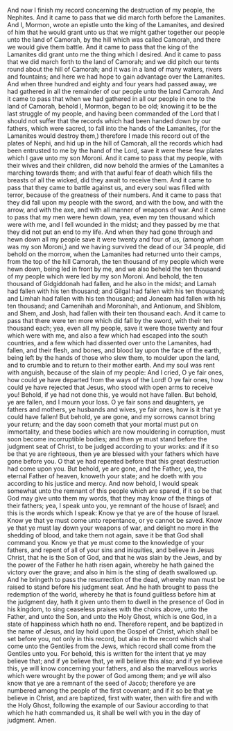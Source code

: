 And now I finish my record concerning the destruction of my people, the Nephites. And it came to pass that we did march forth before the Lamanites. And I, Mormon, wrote an epistle unto the king of the Lamanites, and desired of him that he would grant unto us that we might gather together our people unto the land of Camorah, by the hill which was called Camorah, and there we would give them battle. And it came to pass that the king of the Lamanites did grant unto me the thing which I desired. And it came to pass that we did march forth to the land of Camorah; and we did pitch our tents round about the hill of Camorah; and it was in a land of many waters, rivers and fountains; and here we had hope to gain advantage over the Lamanites. And when three hundred and eighty and four years had passed away, we had gathered in all the remainder of our people unto the land Camorah. And it came to pass that when we had gathered in all our people in one to the land of Camorah, behold I, Mormon, began to be old; knowing it to be the last struggle of my people, and having been commanded of the Lord that I should not suffer that the records which had been handed down by our fathers, which were sacred, to fall into the hands of the Lamanites, (for the Lamanites would destroy them,) therefore I made this record out of the plates of Nephi, and hid up in the hill of Camorah, all the records which had been entrusted to me by the hand of the Lord, save it were these few plates which I gave unto my son Moroni. And it came to pass that my people, with their wives and their children, did now behold the armies of the Lamanites a marching towards them; and with that awful fear of death which fills the breasts of all the wicked, did they await to receive them. And it came to pass that they came to battle against us, and every soul was filled with terror, because of the greatness of their numbers. And it came to pass that they did fall upon my people with the sword, and with the bow, and with the arrow, and with the axe, and with all manner of weapons of war. And it came to pass that my men were hewn down, yea, even my ten thousand which were with me, and I fell wounded in the midst; and they passed by me that they did not put an end to my life. And when they had gone through and hewn down all my people save it were twenty and four of us, (among whom was my son Moroni,) and we having survived the dead of our 34  people, did behold on the morrow, when the Lamanites had returned unto their camps, from the top of the hill Camorah, the ten thousand of my people which were hewn down, being led in front by me, and we also beheld the ten thousand of my people which were led by my son Moroni. And behold, the ten thousand of Gidgiddonah had fallen, and he also in the midst; and Lamah had fallen with his ten thousand; and Gilgal had fallen with his ten thousand; and Limhah had fallen with his ten thousand; and Joneam had fallen with his ten thousand; and Camenihah and Moronihah, and Antionum, and Shiblom, and Shem, and Josh, had fallen with their ten thousand each. And it came to pass that there were ten more which did fall by the sword, with their ten thousand each; yea, even all my people, save it were those twenty and four which were with me, and also a few which had escaped into the south countries, and a few which had dissented over unto the Lamanites, had fallen, and their flesh, and bones, and blood lay upon the face of the earth, being left by the hands of those who slew them, to moulder upon the land, and to crumble and to return to their mother earth. And my soul was rent with anguish, because of the slain of my people: And I cried, O ye fair ones, how could ye have departed from the ways of the Lord! O ye fair ones, how could ye have rejected that Jesus, who stood with open arms to receive you! Behold, if ye had not done this, ye would not have fallen. But behold, ye are fallen, and I mourn your loss. O ye fair sons and daughters, ye fathers and mothers, ye husbands and wives, ye fair ones, how is it that ye could have fallen! But behold, ye are gone, and my sorrows cannot bring your return; and the day soon cometh that your mortal must put on immortality, and these bodies which are now mouldering in corruption, must soon become incorruptible bodies; and then ye must stand before the judgment seat of Christ, to be judged according to your works: and if it so be that ye are righteous, then ye are blessed with your fathers which have gone before you. O that ye had repented before that this great destruction had come upon you. But behold, ye are gone, and the Father, yea, the eternal Father of heaven, knoweth your state; and he doeth with you according to his justice and mercy. And now behold, I would speak somewhat unto the remnant of this people which are spared, if it so be that God may give unto them my words, that they may know of the things of  their fathers; yea, I speak unto you, ye remnant of the house of Israel; and this is the words which I speak: Know ye that ye are of the house of Israel. Know ye that ye must come unto repentance, or ye cannot be saved. Know ye that ye must lay down your weapons of war, and delight no more in the shedding of blood, and take them not again, save it be that God shall command you. Know ye that ye must come to the knowledge of your fathers, and repent of all of your sins and iniquities, and believe in Jesus Christ, that he is the Son of God, and that he was slain by the Jews, and by the power of the Father he hath risen again, whereby he hath gained the victory over the grave; and also in him is the sting of death swallowed up. And he bringeth to pass the resurrection of the dead, whereby man must be raised to stand before his judgment seat. And he hath brought to pass the redemption of the world, whereby he that is found guiltless before him at the judgment day, hath it given unto them to dwell in the presence of God in his kingdom, to sing ceaseless praises with the choirs above, unto the Father, and unto the Son, and unto the Holy Ghost, which is one God, in a state of happiness which hath no end. Therefore repent, and be baptized in the name of Jesus, and lay hold upon the Gospel of Christ, which shall be set before you, not only in this record, but also in the record which shall come unto the Gentiles from the Jews, which record shall come from the Gentiles unto you. For behold, this is written for the intent that ye may believe that; and if ye believe that, ye will believe this also; and if ye believe this, ye will know concerning your fathers, and also the marvellous works which were wrought by the power of God among them; and ye will also know that ye are a remnant of the seed of Jacob; therefore ye are numbered among the people of the first covenant; and if it so be that ye believe in Christ, and are baptized, first with water, then with fire and with the Holy Ghost, following the example of our Saviour according to that which he hath commanded us, it shall be well with you in the day of judgment. Amen.
